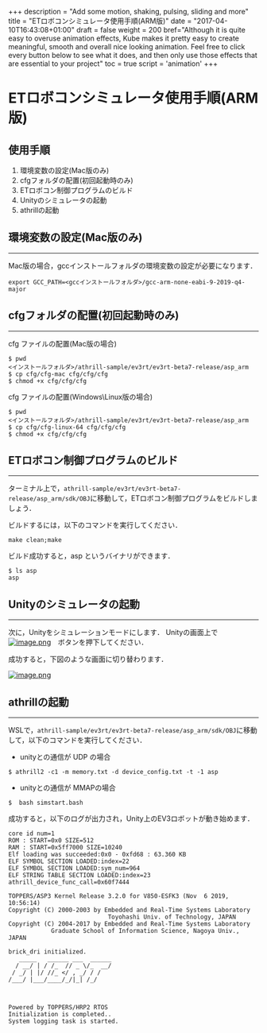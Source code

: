 +++
description = "Add some motion, shaking, pulsing, sliding and more"
title = "ETロボコンシミュレータ使用手順(ARM版)"
date = "2017-04-10T16:43:08+01:00"
draft = false
weight = 200
bref="Although it is quite easy to overuse animation effects, Kube makes it pretty easy to create meaningful, smooth and overall nice looking animation. Feel free to click every button below to see what it does, and then only use those effects that are essential to your project"
toc = true
script = 'animation'
+++
# ETロボコンシミュレータ使用手順(ARM版)



## 使用手順

1. 環境変数の設定(Mac版のみ)
2. cfgフォルダの配置(初回起動時のみ)
3. ETロボコン制御プログラムのビルド
4. Unityのシミュレータの起動
5. athrillの起動



## 環境変数の設定(Mac版のみ)

------

Mac版の場合，gccインストールフォルダの環境変数の設定が必要になります．

```
export GCC_PATH=<gccインストールフォルダ>/gcc-arm-none-eabi-9-2019-q4-major
```



## cfgフォルダの配置(初回起動時のみ)

------

cfg ファイルの配置(Mac版の場合)

```
$ pwd 
<インストールフォルダ>/athrill-sample/ev3rt/ev3rt-beta7-release/asp_arm
$ cp cfg/cfg-mac cfg/cfg/cfg
$ chmod +x cfg/cfg/cfg
```

cfg ファイルの配置(Windows\Linux版の場合)

```
$ pwd 
<インストールフォルダ>/athrill-sample/ev3rt/ev3rt-beta7-release/asp_arm
$ cp cfg/cfg-linux-64 cfg/cfg/cfg
$ chmod +x cfg/cfg/cfg
```



## ETロボコン制御プログラムのビルド

------

ターミナル上で，`athrill-sample/ev3rt/ev3rt-beta7-release/asp_arm/sdk/OBJ`に移動して，ETロボコン制御プログラムをビルドしましょう．

ビルドするには，以下のコマンドを実行してください．

```
make clean;make
```

ビルド成功すると，asp というバイナリができます．

```
$ ls asp
asp
```



## Unityのシミュレータの起動

------

次に，Unityをシミュレーションモードにします．
Unityの画面上で[![image.png](https://qiita-user-contents.imgix.net/https%3A%2F%2Fqiita-image-store.s3.ap-northeast-1.amazonaws.com%2F0%2F244147%2F1365fe63-28e1-0b02-e615-91b1f23724b9.png?ixlib=rb-1.2.2&auto=format&gif-q=60&q=75&s=d95a1ef03fd2f1640baf832491fcc986)](https://qiita-user-contents.imgix.net/https%3A%2F%2Fqiita-image-store.s3.ap-northeast-1.amazonaws.com%2F0%2F244147%2F1365fe63-28e1-0b02-e615-91b1f23724b9.png?ixlib=rb-1.2.2&auto=format&gif-q=60&q=75&s=d95a1ef03fd2f1640baf832491fcc986)　ボタンを押下してください．

成功すると，下図のような画面に切り替わります．

[![image.png](https://qiita-user-contents.imgix.net/https%3A%2F%2Fqiita-image-store.s3.ap-northeast-1.amazonaws.com%2F0%2F244147%2F5fed7b18-1cbc-5fa5-a09a-9e9a66db97d7.png?ixlib=rb-1.2.2&auto=format&gif-q=60&q=75&s=7117483b2163bdcacc9e1cbb8d087bbe)](https://qiita-user-contents.imgix.net/https%3A%2F%2Fqiita-image-store.s3.ap-northeast-1.amazonaws.com%2F0%2F244147%2F5fed7b18-1cbc-5fa5-a09a-9e9a66db97d7.png?ixlib=rb-1.2.2&auto=format&gif-q=60&q=75&s=7117483b2163bdcacc9e1cbb8d087bbe)



## athrillの起動

------

WSLで，`athrill-sample/ev3rt/ev3rt-beta7-release/asp_arm/sdk/OBJ`に移動して，以下のコマンドを実行してください．

- unityとの通信が UDP の場合

```
$ athrill2 -c1 -m memory.txt -d device_config.txt -t -1 asp
```

- unityとの通信が MMAPの場合

```
$  bash simstart.bash
```

成功すると，以下のログが出力され，Unity上のEV3ロボットが動き始めます．

```
core id num=1
ROM : START=0x0 SIZE=512
RAM : START=0x5ff7000 SIZE=10240
Elf loading was succeeded:0x0 - 0xfd68 : 63.360 KB
ELF SYMBOL SECTION LOADED:index=22
ELF SYMBOL SECTION LOADED:sym_num=964
ELF STRING TABLE SECTION LOADED:index=23
athrill_device_func_call=0x60f7444

TOPPERS/ASP3 Kernel Release 3.2.0 for V850-ESFK3 (Nov  6 2019, 10:56:14)
Copyright (C) 2000-2003 by Embedded and Real-Time Systems Laboratory
                            Toyohashi Univ. of Technology, JAPAN
Copyright (C) 2004-2017 by Embedded and Real-Time Systems Laboratory
            Graduate School of Information Science, Nagoya Univ., JAPAN

brick_dri initialized.
   _____   ______ ___  ______
  / __/ | / /_  // _ \/_  __/
 / _/ | |/ //_ </ , _/ / /
/___/ |___/____/_/|_| /_/



Powered by TOPPERS/HRP2 RTOS
Initialization is completed..
System logging task is started.
```
